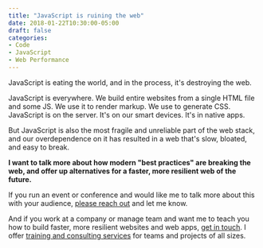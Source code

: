 ```yaml
---
title: "JavaScript is ruining the web"
date: 2018-01-22T10:30:00-05:00
draft: false
categories:
- Code
- JavaScript
- Web Performance
---
```


JavaScript is eating the world, and in the process, it's destroying the web.

JavaScript is everywhere. We build entire websites from a single HTML file and some JS. We use it to render markup. We use to generate CSS. JavaScript is on the server. It's on our smart devices. It's in native apps.

But JavaScript is also the most fragile and unreliable part of the web stack, and our overdependence on it has resulted in a web that's slow, bloated, and easy to break.

**I want to talk more about how modern "best practices" are breaking the web, and offer up alternatives for a faster, more resilient web of the future.**

If you run an event or conference and would like me to talk more about this with your audience, [please reach out](/about) and let me know.

And if you work at a company or manage team and want me to teach you how to build faster, more resilient websites and web apps, [get in touch](/about). I offer [training and consulting services](/resources) for teams and projects of all sizes.